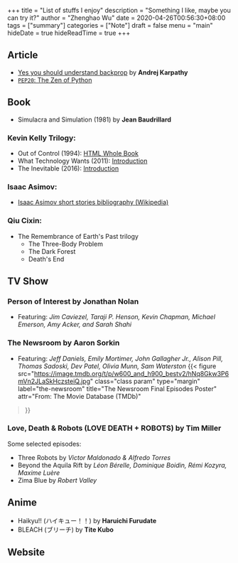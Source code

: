 +++
title = "List of stuffs I enjoy"
description = "Something I like, maybe you can try it?"
author = "Zhenghao Wu"
date = 2020-04-26T00:56:30+08:00
tags = ["summary"]
categories = ["Note"]
draft = false
menu = "main"
hideDate = true
hideReadTime = true
+++

<!--more-->

## Article

- [Yes you should understand backprop](https://medium.com/@karpathy/yes-you-should-understand-backprop-e2f06eab496b) by **Andrej Karpathy**
- [`PEP20`: The Zen of Python](https://www.python.org/dev/peps/pep-0020/)

## Book

- Simulacra and Simulation (1981) by **Jean Baudrillard**

### Kevin Kelly Trilogy:
- Out of Control (1994): [HTML Whole Book](http://kk.org/outofcontrol/contents.php)
- What Technology Wants (2011): [Introduction](https://kk.org/books/what-technology-wants/)
- The Inevitable (2016): [Introduction](https://kk.org/books/the-inevitable/)

### Isaac Asimov:
- [Isaac Asimov short stories bibliography (Wikipedia)](https://en.wikipedia.org/wiki/Isaac_Asimov_short_stories_bibliography)

### Qiu Cixin:
- The Remembrance of Earth's Past trilogy
  - The Three-Body Problem
  - The Dark Forest
  - Death's End

## TV Show

### Person of Interest by **Jonathan Nolan**
  - Featuring: *Jim Caviezel, Taraji P. Henson, Kevin Chapman, Michael Emerson, Amy Acker, and Sarah Shahi*

### The Newsroom by **Aaron Sorkin**
- Featuring: *Jeff Daniels, Emily Mortimer, John Gallagher Jr., Alison Pill, Thomas Sadoski, Dev Patel, Olivia Munn, Sam Waterston* {{< figure
  src="https://image.tmdb.org/t/p/w600_and_h900_bestv2/hNq8Gkw3P6mVn2JLaSkHczsteiQ.jpg"
  class="class param"
  type="margin"
  label="the-newsroom"
  title="The Newsroom Final Episodes Poster"
  attr="From: The Movie Database (TMDb)"
 >}}

### Love, Death & Robots (LOVE DEATH + ROBOTS) by Tim Miller
Some selected episodes:
- Three Robots by *Victor Maldonado & Alfredo Torres*
- Beyond the Aquila Rift by *Léon Bérelle, Dominique Boidin, Rémi Kozyra, Maxime Luère*
- Zima Blue by *Robert Valley*


## Anime

- Haikyu!! (ハイキュー！！) by **Haruichi Furudate**
- BLEACH (ブリーチ) by **Tite Kubo**

## Website
